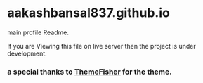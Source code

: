 # aakashbansal837.github.io

main profile Readme.

If you are Viewing this file on live server then the project is under development.

### a special thanks to [ThemeFisher](https://docs.themefisher.com/) for the theme.
